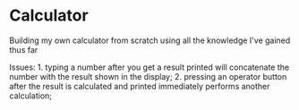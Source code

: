 # Calculator
Building my own calculator from scratch using all the knowledge I've gained thus far

Issues: 
    1. typing a number after you get a result printed will concatenate the number with the result shown in the display;
    2. pressing an operator button after the result is calculated and printed immediately performs another calculation;
